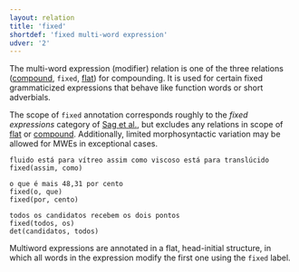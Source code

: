 ```yaml
---
layout: relation
title: 'fixed'
shortdef: 'fixed multi-word expression'
udver: '2'
---
```


The multi-word expression (modifier) relation is one of the three
relations ([compound](), `fixed`, [flat]()) for compounding.
It is used for certain fixed grammaticized expressions that behave
like function words or short adverbials.

The scope of `fixed` annotation corresponds roughly to the *fixed
expressions* category of
[Sag et al.](http://lingo.stanford.edu/pubs/WP-2001-03.pdf), but
excludes any relations in scope of [flat]() or [compound]().
Additionally, limited morphosyntactic variation may be allowed
for MWEs in exceptional cases.

~~~ sdparse
fluido está para vítreo assim como viscoso está para translúcido
fixed(assim, como)
~~~

~~~ sdparse
o que é mais 48,31 por cento
fixed(o, que)
fixed(por, cento)
~~~

~~~ sdparse
todos os candidatos recebem os dois pontos
fixed(todos, os)
det(candidatos, todos)
~~~

Multiword expressions are annotated in a flat, head-initial structure,
in which all words in the expression modify the first one using the
`fixed` label.
<!-- Interlanguage links updated St lis 3 20:58:53 CET 2021 -->
